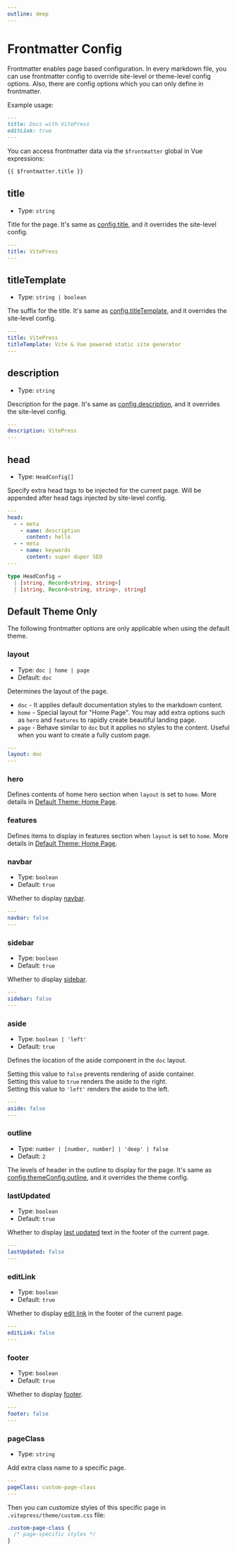 ```yaml
---
outline: deep
---
```


# Frontmatter Config

Frontmatter enables page based configuration. In every markdown file, you can use frontmatter config to override site-level or theme-level config options. Also, there are config options which you can only define in frontmatter.

Example usage:

```md
---
title: Docs with VitePress
editLink: true
---
```

You can access frontmatter data via the `$frontmatter` global in Vue expressions:

```md
{{ $frontmatter.title }}
```

## title

- Type: `string`

Title for the page. It's same as [config.title](./site-config#title), and it overrides the site-level config.

```yaml
---
title: VitePress
---
```

## titleTemplate

- Type: `string | boolean`

The suffix for the title. It's same as [config.titleTemplate](./site-config#titletemplate), and it overrides the site-level config.

```yaml
---
title: VitePress
titleTemplate: Vite & Vue powered static site generator
---
```

## description

- Type: `string`

Description for the page. It's same as [config.description](./site-config#description), and it overrides the site-level config.

```yaml
---
description: VitePress
---
```

## head

- Type: `HeadConfig[]`

Specify extra head tags to be injected for the current page. Will be appended after head tags injected by site-level config.

```yaml
---
head:
  - - meta
    - name: description
      content: hello
  - - meta
    - name: keywords
      content: super duper SEO
---
```

```ts
type HeadConfig =
  | [string, Record<string, string>]
  | [string, Record<string, string>, string]
```

## Default Theme Only

The following frontmatter options are only applicable when using the default theme.

### layout <Badge type="info" text="default theme only" />

- Type: `doc | home | page`
- Default: `doc`

Determines the layout of the page.

- `doc` - It applies default documentation styles to the markdown content.
- `home` - Special layout for "Home Page". You may add extra options such as `hero` and `features` to rapidly create beautiful landing page.
- `page` - Behave similar to `doc` but it applies no styles to the content. Useful when you want to create a fully custom page.

```yaml
---
layout: doc
---
```

### hero <Badge type="info" text="default theme only" /> <Badge type="info" text="Home page only" />

Defines contents of home hero section when `layout` is set to `home`. More details in [Default Theme: Home Page](./default-theme-home-page).

### features <Badge type="info" text="default theme only" /> <Badge type="info" text="Home page only" />

Defines items to display in features section when `layout` is set to `home`. More details in [Default Theme: Home Page](./default-theme-home-page).

### navbar <Badge type="info" text="default theme only" />

- Type: `boolean`
- Default: `true`

Whether to display [navbar](./default-theme-nav).

```yaml
---
navbar: false
---
```

### sidebar <Badge type="info" text="default theme only" />

- Type: `boolean`
- Default: `true`

Whether to display [sidebar](./default-theme-sidebar).

```yaml
---
sidebar: false
---
```

### aside <Badge type="info" text="default theme only" />

- Type: `boolean | 'left'`
- Default: `true`

Defines the location of the aside component in the `doc` layout.

Setting this value to `false` prevents rendering of aside container.\
Setting this value to `true` renders the aside to the right.\
Setting this value to `'left'` renders the aside to the left.

```yaml
---
aside: false
---
```

### outline <Badge type="info" text="default theme only" />

- Type: `number | [number, number] | 'deep' | false`
- Default: `2`

The levels of header in the outline to display for the page. It's same as [config.themeConfig.outline](./default-theme-config#outline), and it overrides the theme config.

### lastUpdated <Badge type="info" text="default theme only" />

- Type: `boolean`
- Default: `true`

Whether to display [last updated](./default-theme-last-updated) text in the footer of the current page.

```yaml
---
lastUpdated: false
---
```

### editLink <Badge type="info" text="default theme only" />

- Type: `boolean`
- Default: `true`

Whether to display [edit link](./default-theme-edit-link) in the footer of the current page.

```yaml
---
editLink: false
---
```

### footer <Badge type="info" text="default theme only" />

- Type: `boolean`
- Default: `true`

Whether to display [footer](./default-theme-footer). 

```yaml
---
footer: false
---
```

### pageClass <Badge type="info" text="default theme only" />

- Type: `string`

Add extra class name to a specific page.

```yaml
---
pageClass: custom-page-class
---
```

Then you can customize styles of this specific page in `.vitepress/theme/custom.css` file:

```css
.custom-page-class {
  /* page-specific styles */
}
```